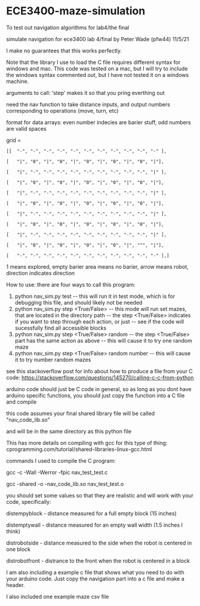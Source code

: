 # ECE3400-maze-simulation
To test out navigation algorithms for lab4/the final

simulate navigation for ece3400 lab 4/final
by Peter Wade (pfw44)
11/5/21

I make no guarantees that this works perfectly.

Note that the library I use to load the C file requires different syntax for windows and mac. This code was tested on a mac, but I will try to include the windows syntax commented out, but I have not tested it on a windows machine.

arguments to call: 'step' makes it so that you pring everthing out

need the nav function to take distance inputs, and output numbers corresponding to operations (move, turn, etc)

format for data arrays:
even number indecies are barier stuff, odd numbers are valid spaces

grid = 	

	[[	"-", "-", "-", "-", "-", "-", "-", "-", "-", "-", "-" ],

	[	"|", "0", "|", "0", "|", "0", "|", "0", "|", "0", "|"],
	
	[	"|", "-", "-", "-", "-", "-", "-", "-", "-", "-", "|" ],
	
	[	"|", "0", "|", "0", "|", "0", "|", "0", "|", "0", "|"],
	
	[	"|", "-", "-", "-", "-", "-", "-", "-", "-", "-", "|" ],
	
	[	"|", "0", "|", "0", "|", "0", "|", "0", "|", "0", "|"],
	
	[	"|", "-", "-", "-", "-", "-", "-", "-", "-", "-", "|" ],
	
	[	"|", "0", "|", "0", "|", "0", "|", "0", "|", "0", "|"],
	
	[	"|", "-", "-", "-", "-", "-", "-", "-", "-", "-", "|" ],
	
	[	"|", "0", "|", "0", "|", "0", "|", "0", "|", "^", "|"],
	
	[	"-", "-", "-", "-", "-", "-", "-", "-", "-", "-", "-" ],]

1 means explored, empty barier area means no barier, arrow means robot, direction indicates direction

How to use:
there are four ways to call this program:
1. python nav_sim.py test
-- this will run it in test mode, which is for debugging this file, and should likely not be needed
2. python nav_sim.py step <True/False> <relative directory path>
-- this mode will run set mazes, that are located in the directory path
-- the step <True/False> indicates if you want to step through each action, or just
-- see if the code will sucessfully find all accessible blocks
3. python nav_sim.py step <True/False> random
-- the step <True/False> part has the same action as above
-- this will cause it to try one random maze
4. python nav_sim.py step <True/False> random number
-- this will cause it to try number random mazes

see this stackoverflow post for info about how to produce a file from your C code: https://stackoverflow.com/questions/145270/calling-c-c-from-python
	
arduino code should just be C code in general, so as long as you dont have arduino specific functions, you should just copy the function into a C file and compile
	
this code assumes your final shared library file will be called "nav_code_lib.so"
	
and will be in the same directory as this python file
	
This has more details on compiling with gcc for this type of thing: cprogramming.com/tutorial/shared-libraries-linux-gcc.html

commands I used to compile the C program:
	
gcc -c -Wall -Werror -fpic nav_test_test.c
	
gcc -shared -o -nav_code_lib.so nav_test_test.o


you should set some values so that they are realistic and will work with your code, specifically:
	
distempyblock - distance measured for a full empty block (15 inches)
	
distemptywall - distance measured for an empty wall width (1.5 inches I think)
	
distrobotside - distance measured to the side when the robot is centered in one block
	
distrobotfront - distrance to the front when the robot is centered in a block


I am also including a example c file that shows what you need to do with your arduino code. Just copy the navigation part into a c file and make a header. 
	
I also included one example maze csv file

